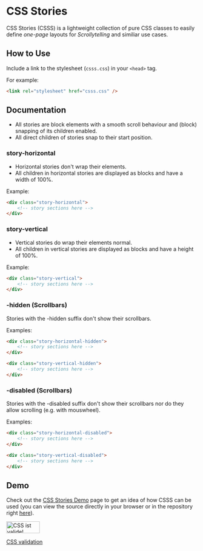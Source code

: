 # CSS Stories

CSS Stories (CSSS) is a lightweight collection of pure CSS classes to easily define *one-page* layouts for *Scrollytelling* and similiar use cases.

## How to Use

Include a link to the stylesheet (`csss.css`) in your `<head>` tag.

For example:

```html
<link rel="stylesheet" href="csss.css" />
```

## Documentation

- All stories are block elements with a smooth scroll behaviour and (block) snapping of its children enabled.
- All direct children of stories snap to their start position.

### story-horizontal

- Horizontal stories don't wrap their elements.
- All children in horizontal stories are displayed as blocks and have a width of 100%.

Example:

```html
<div class="story-horizontal">
    <!-- story sections here -->
</div>
```

### story-vertical

- Vertical stories do wrap their elements normal.
- All children in vertical stories are displayed as blocks and have a height of 100%.

Example:

```html
<div class="story-vertical">
    <!-- story sections here -->
</div>
```

### -hidden (Scrollbars)

Stories with the -hidden suffix don't show their scrollbars.

Examples:

```html
<div class="story-horizontal-hidden">
    <!-- story sections here -->
</div>
```

```html
<div class="story-vertical-hidden">
    <!-- story sections here -->
</div>
```

### -disabled (Scrollbars)

Stories with the -disabled suffix don't show their scrollbars nor do they allow scrolling (e.g. with mouswheel).

Examples:

```html
<div class="story-horizontal-disabled">
    <!-- story sections here -->
</div>
```

```html
<div class="story-vertical-disabled">
    <!-- story sections here -->
</div>
```

## Demo

Check out the [CSS Stories Demo](https://web-utilz.gitlab.io/csss) page to get an idea of how CSSS can be used (you can view the source directly in your browser or in the repository right [here](https://gitlab.com/web-utilz/csss/-/blob/master/public/index.html)).

<p>
    <a href="https://jigsaw.w3.org/css-validator/check/referer">
        <img style="border:0;width:88px;height:31px"
            src="https://jigsaw.w3.org/css-validator/images/vcss-blue"
            alt="CSS ist valide!" />
    </a>
</p>

[CSS validation](http://jigsaw.w3.org/css-validator/validator?uri=https%3A%2F%2Fweb-utilz.gitlab.io%2Fcsss%2F&profile=css3svg&usermedium=all&warning=1&vextwarning=)

